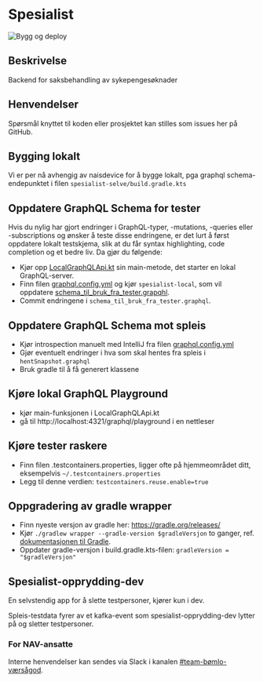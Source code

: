# Spesialist
![Bygg og deploy](https://github.com/navikt/helse-spesialist/workflows/Bygg%20og%20deploy/badge.svg)

## Beskrivelse
Backend for saksbehandling av sykepengesøknader

## Henvendelser
Spørsmål knyttet til koden eller prosjektet kan stilles som issues her på GitHub.

## Bygging lokalt
Vi er per nå avhengig av naisdevice for å bygge lokalt, pga graphql schema-endepunktet i filen `spesialist-selve/build.gradle.kts`

## Oppdatere GraphQL Schema for tester
Hvis du nylig har gjort endringer i GraphQL-typer, -mutations, -queries eller -subscriptions og ønsker å teste disse endringene, er det lurt å først oppdatere lokalt testskjema, slik at du får syntax highlighting, code completion og et bedre liv. Da gjør du følgende:
- Kjør opp [LocalGraphQLApi.kt](spesialist-api/src/test/kotlin/no/nav/helse/spesialist/api/graphql/LocalGraphQLApi.kt) sin main-metode, det starter en lokal GraphQL-server.
- Finn filen [graphql.config.yml](spesialist-api/src/test/graphql.config.yml) og kjør `spesialist-local`, som vil oppdatere [schema_til_bruk_fra_tester.grapqhl](spesialist-api/src/test/schema_til_bruk_fra_tester.graphql). 
- Commit endringene i `schema_til_bruk_fra_tester.graphql`.

## Oppdatere GraphQL Schema mot spleis
- Kjør introspection manuelt med IntelliJ fra filen [graphql.config.yml](spesialist-api/src/main/resources/graphql/graphql.config.yml)
- Gjør eventuelt endringer i hva som skal hentes fra spleis i `hentSnapshot.graphql`
- Bruk gradle til å få generert klassene

## Kjøre lokal GraphQL Playground
- kjør main-funksjonen i LocalGraphQLApi.kt
- gå til http://localhost:4321/graphql/playground i en nettleser

## Kjøre tester raskere
- Finn filen .testcontainers.properties, ligger ofte på hjemmeområdet ditt, eksempelvis `~/.testcontainers.properties`
- Legg til denne verdien: `testcontainers.reuse.enable=true`

## Oppgradering av gradle wrapper
- Finn nyeste versjon av gradle her: https://gradle.org/releases/
- Kjør `./gradlew wrapper --gradle-version $gradleVersjon` to ganger, ref. [dokumentasjonen til Gradle](https://docs.gradle.org/current/userguide/gradle_wrapper.html#sec:upgrading_wrapper).
- Oppdater gradle-versjon i build.gradle.kts-filen: `gradleVersion = "$gradleVersjon"`

## Spesialist-opprydding-dev
En selvstendig app for å slette testpersoner, kjører kun i dev.

Spleis-testdata fyrer av et kafka-event som spesialist-opprydding-dev lytter på og sletter testpersoner.

### For NAV-ansatte
Interne henvendelser kan sendes via Slack i kanalen [#team-bømlo-værsågod](https://nav-it.slack.com/archives/C019637N90X).

